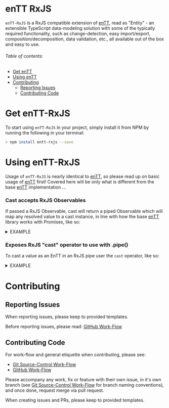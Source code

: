 enTT RxJS
======

```enTT-RxJS``` is a RxJS compatible extension of [enTT](https://github.com/ofzza/enTT), read as "Entity" - an extensible TypeScript data-modeling solution with some of the typically required functionality, such as change-detection, easy import/export, composition/decomposition, data validation, etc., all available out of the box and easy to use.

###### Table of contents:
- [Get enTT](#get-entt-rxjs)
- [Using enTT](#using-entt-rxjs)
- [Contributing](#contributing)
  - [Reporting Issues](#reporting-issues)
  - [Contributing Code](#contributing-code)


# Get enTT-RxJS

To start using ```enTT-RxJS``` in your project, simply install it from NPM by running the following in your terminal:
 ```sh
 > npm install entt-rxjs --save
 ```


# Using enTT-RxJS

Usage of ```enTT-RxJS``` is nearly identical to [enTT](https://github.com/ofzza/enTT), so please read up on basic usage of [enTT](https://github.com/ofzza/enTT) first!
Covered here will be only what is different from the base [enTT](https://github.com/ofzza/enTT) implementation ...

### Cast accepts RxJS Observables

If passed a RxJS Observable, cast will return a piped Observable which will map any resolved value to a cast instance, in line with how the base [enTT](https://github.com/ofzza/enTT) library works with Promises, like so:

<details><summary>EXAMPLE</summary>

```ts
  import { EnTT } from 'entt';
  import { Subject } from 'rxjs';

  class MyPersonClass extends EnTT {
    constructor () { super(); super.entt(); }

    public firstName = undefined as string;
    public lastName = undefined as string;
  }

  const instance = new MyPersonClass();
  instance.firstName = 'John';
  instance.lastName = 'Doe';

  const serialized = instance.serialize();
  console.log(serialized);  // Outputs: { firstName: "John", lastName: "Doe" }

  const observable = new Subject(),
        castObservable = MyPersonClass.cast(observable, { target: MyPersonClass });
  castObservable.subscribe((value) => {
    console.log(value instanceof MyPersonClass)     // Outputs: true
    console.log(value.firstName);                   // Outputs: "John"
    console.log(value.lastName);                    // Outputs: "Doe"
  });
  observable.next(serialized);
  observable.complete();
```
</details>

### Exposes RxJS "cast" operator to use with .pipe()

To cast a value as an EnTT in an RxJS pipe user the `cast` operator, like so:

<details><summary>EXAMPLE</summary>

```ts
  import { EnTT, cast } from 'entt';
  import { Subject } from 'rxjs';

  class MyPersonClass extends EnTT {
    constructor () { super(); super.entt(); }

    public firstName = undefined as string;
    public lastName = undefined as string;
  }

  const instance = new MyPersonClass();
  instance.firstName = 'John';
  instance.lastName = 'Doe';

  const serialized = instance.serialize();
  console.log(serialized);  // Outputs: { firstName: "John", lastName: "Doe" }

  const observable = new Subject();
  observable
    .pipe(cast(MyPersonClass))
    .subscribe((value) => {
      console.log(value instanceof MyPersonClass)     // Outputs: true
      console.log(value.firstName);                   // Outputs: "John"
      console.log(value.lastName);                    // Outputs: "Doe"
    });
  observable.next(serialized);
  observable.complete();
```
</details>

<!--

TODO:

- [ ] Add entt as a real npm package dependency


-->

# Contributing

## Reporting Issues

When reporting issues, please keep to provided templates.

Before reporting issues, please read: [GitHub Work-Flow](https://github.com/ofzza/onboarding/blob/master/CONTRIBUTING/github.md)


## Contributing Code

For work-flow and general etiquette when contributing, please see:
- [Git Source-Control Work-Flow](https://github.com/ofzza/onboarding/blob/master/CONTRIBUTING/git.md)
- [GitHub Work-Flow](https://github.com/ofzza/onboarding/blob/master/CONTRIBUTING/github.md)

Please accompany any work, fix or feature with their own issue, in it's own branch (see [Git Source-Control Work-Flow](https://github.com/ofzza/onboarding/blob/master/CONTRIBUTING/git.md) for branch naming conventions), and once done, request merge via pull request.

When creating issues and PRs, please keep to provided templates.
